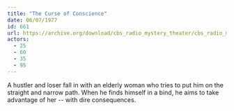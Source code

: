 ```yaml
---
title: "The Curse of Conscience"
date: 06/07/1977
id: 661
url: https://archive.org/download/cbs_radio_mystery_theater/cbs_radio_mystery_theater-0651-0700.zip/cbs_radio_mystery_theater-0651-0700%2Fcbsrmt_0661_the_curse_of_conscience.mp3
actors:
  - 25
  - 60
  - 35
  - 95
---
```

A hustler and loser fall in with an elderly woman who tries to put him on the straight and narrow path. When he finds himself in a bind, he aims to take advantage of her -- with dire consequences.